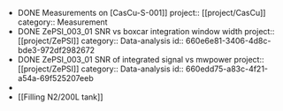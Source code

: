 - DONE Measurements on [CasCu-S-001]]
  project:: [[project/CasCu]]
  category:: Measurement
- DONE ZePSI_003_01 SNR vs boxcar integration window width
  project:: [[project/ZePSI]]
  category:: Data-analysis
  id:: 660e6e81-3406-4d8c-bde3-972df2982672
- DONE ZePSI_003_01 SNR of integrated signal vs mwpower
  project:: [[project/ZePSI]]
  category:: Data-analysis
  id:: 660edd75-a83c-4f21-a54a-69f525207eeb
-
- [[Filling N2/200L tank]]